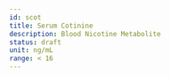 ```yaml
---
id: scot
title: Serum Cotinine
description: Blood Nicotine Metabolite
status: draft
unit: ng/mL
range: < 16
---
```

